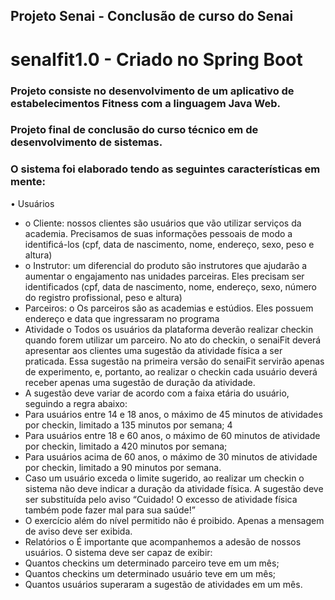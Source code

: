## Projeto Senai - Conclusão de curso do Senai
# senaIfit1.0 - Criado no Spring Boot

### Projeto consiste no desenvolvimento de um aplicativo de estabelecimentos Fitness com a linguagem Java Web.
### Projeto final de conclusão do curso técnico em de desenvolvimento de sistemas.

### O sistema foi elaborado tendo as seguintes características em mente:
• Usuários
- o Cliente: nossos clientes são usuários que vão utilizar serviços da academia.
Precisamos de suas informações pessoais de modo a identificá-los (cpf, data de
nascimento, nome, endereço, sexo, peso e altura)
- o Instrutor: um diferencial do produto são instrutores que ajudarão a aumentar o
engajamento nas unidades parceiras. Eles precisam ser identificados (cpf, data de
nascimento, nome, endereço, sexo, número do registro profissional, peso e altura)
- Parceiros: 
o Os parceiros são as academias e estúdios. Eles possuem endereço e data que
ingressaram no programa
- Atividade
o Todos os usuários da plataforma deverão realizar checkin quando forem utilizar um
parceiro. No ato do checkin, o senaiFit deverá apresentar aos clientes uma sugestão
da atividade física a ser praticada. Essa sugestão na primeira versão do senaiFit
servirão apenas de experimento, e, portanto, ao realizar o checkin cada usuário
deverá receber apenas uma sugestão de duração da atividade. 
- A sugestão deve
variar de acordo com a faixa etária do usuário, seguindo a regra abaixo:
- Para usuários entre 14 e 18 anos, o máximo de 45 minutos de atividades por
checkin, limitado a 135 minutos por semana;
4
- Para usuários entre 18 e 60 anos, o máximo de 60 minutos de atividade por
checkin, limitado a 420 minutos por semana;
- Para usuários acima de 60 anos, o máximo de 30 minutos de atividade por
checkin, limitado a 90 minutos por semana.
- Caso um usuário exceda o limite sugerido, ao realizar um checkin o sistema não deve
indicar a duração da atividade física. A sugestão deve ser substituída pelo aviso
“Cuidado! O excesso de atividade física também pode fazer mal para sua saúde!”
- O exercício além do nível permitido não é proibido. Apenas a mensagem de aviso
deve ser exibida.
- Relatórios
o É importante que acompanhemos a adesão de nossos usuários. O sistema deve ser
capaz de exibir:
- Quantos checkins um determinado parceiro teve em um mês;
- Quantos checkins um determinado usuário teve em um mês;
- Quantos usuários superaram a sugestão de atividades em um mês.

